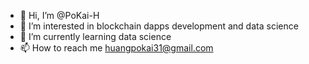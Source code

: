 - 👋 Hi, I’m @PoKai-H
- 👀 I’m interested in blockchain dapps development and data science
- 🌱 I’m currently learning data science
- 📫 How to reach me huangpokai31@gmail.com

<!---
PoKai-H/PoKai-H is a ✨ special ✨ repository because its `README.md` (this file) appears on your GitHub profile.
You can click the Preview link to take a look at your changes.
--->
